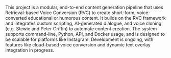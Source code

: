This project is a modular, end-to-end content generation pipeline that uses Retrieval-based Voice Conversion (RVC) to create short-form, voice-converted educational or humorous content. It builds on the RVC framework and integrates custom scripting, AI-generated dialogue, and voice cloning (e.g. Stewie and Peter Griffin) to automate content creation. The system supports command-line, Python, API, and Docker usage, and is designed to be scalable for platforms like Instagram. Development is ongoing, with features like cloud-based voice conversion and dynamic text overlay integration in progress.